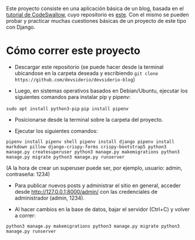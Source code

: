 Este proyecto consiste en una aplicación básica de un blog, basada en el [tutorial de CodeSwallow](https://www.youtube.com/playlist?list=PLGUsAPwPODljydJyw2ptMwoPdbpVzyjQe), cuyo repositorio es [este](https://github.com/CodeSwallow/django-blog). Con el mismo se pueden probar y practicar muchas cuestiones básicas de un proyecto de este tipo con Django.

# Cómo correr este proyecto

- Descargar este repositorio (se puede hacer desde la terminal ubicandose en la carpeta deseada y escribiendo `git clone https://github.com/devsiderio/devsiderio-blog`)

- Luego, en sistemas operativos basados en Debian/Ubuntu, ejecutar los siguientes comandos para instalar pip y pipenv:
  
``sudo apt install python3-pip``
```pip install pipenv```

- Posicionarse desde la terminal sobre la carpeta del proyecto.

- Ejecutar los siguientes comandos:
  
``pipenv install
pipenv shell
pipenv install django
pipenv install markdown pillow django-crispy-forms crispy-bootstrap5
python3 manage.py createsuperuser
python3 manage.py makemigrations
python3 manage.py migrate
python3 manage.py runserver``

(A la hora de crear un superuser puede ser, por ejemplo, usuario: admin, contraseña: 1234)

- Para publicar nuevos posts y administrar el sitio en general, acceder desde http://127.0.0.1:8000/admin/ con las credenciales de administrador (admin, 1234).

- Al hacer cambios en la base de datos, bajar el servidor (Ctrl+C) y volver a correr:

``python3 manage.py makemigrations
python3 manage.py migrate
python3 manage.py runserver``